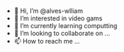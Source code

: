 - 👋 Hi, I’m @alves-wlliam
- 👀 I’m interested in video gams
- 🌱 I’m currently learning computting
- 💞️ I’m looking to collaborate on ...
- 📫 How to reach me ...

<!---
alves-wlliam/alves-wlliam is a ✨ special ✨ repository because its `README.md` (this file) appears on your GitHub profile.
You can click the Preview link to take a look at your changes.
--->
